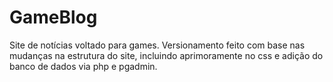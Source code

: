 # GameBlog
Site de notícias voltado para games.
Versionamento feito com base nas mudanças na estrutura do site, incluindo aprimoramente no css e adição do banco de dados via php e pgadmin.
